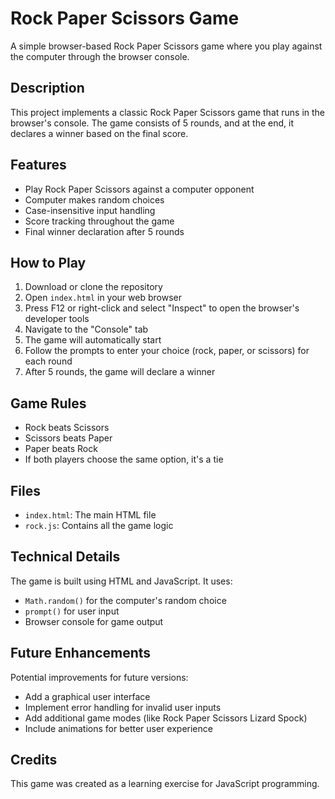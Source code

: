 # Rock Paper Scissors Game

A simple browser-based Rock Paper Scissors game where you play against the computer through the browser console.

## Description

This project implements a classic Rock Paper Scissors game that runs in the browser's console. The game consists of 5 rounds, and at the end, it declares a winner based on the final score.

## Features

- Play Rock Paper Scissors against a computer opponent
- Computer makes random choices
- Case-insensitive input handling
- Score tracking throughout the game
- Final winner declaration after 5 rounds

## How to Play

1. Download or clone the repository
2. Open `index.html` in your web browser
3. Press F12 or right-click and select "Inspect" to open the browser's developer tools
4. Navigate to the "Console" tab
5. The game will automatically start
6. Follow the prompts to enter your choice (rock, paper, or scissors) for each round
7. After 5 rounds, the game will declare a winner

## Game Rules

- Rock beats Scissors
- Scissors beats Paper
- Paper beats Rock
- If both players choose the same option, it's a tie

## Files

- `index.html`: The main HTML file
- `rock.js`: Contains all the game logic

## Technical Details

The game is built using HTML and JavaScript. It uses:
- `Math.random()` for the computer's random choice
- `prompt()` for user input
- Browser console for game output

## Future Enhancements

Potential improvements for future versions:
- Add a graphical user interface
- Implement error handling for invalid user inputs
- Add additional game modes (like Rock Paper Scissors Lizard Spock)
- Include animations for better user experience

## Credits

This game was created as a learning exercise for JavaScript programming.
